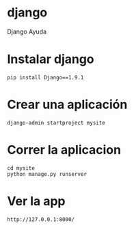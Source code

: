 # django
Django Ayuda

# Instalar django
```
pip install Django==1.9.1
```
# Crear una aplicación
```
django-admin startproject mysite
```
# Correr la aplicacion
```
cd mysite
python manage.py runserver
```
# Ver la app
```
http://127.0.0.1:8000/
```
